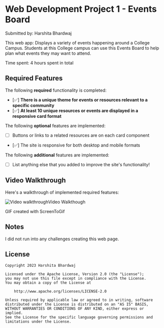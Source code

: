 # Web Development Project 1 - Events Board

Submitted by: Harshita Bhardwaj

This web app: Displays a variety of events happening around a College Campus. Students at this College campus can use this Events Board to help plan what events they may want to attend.

Time spent: 4 hours spent in total

## Required Features

The following **required** functionality is completed:

- [✅] **There is a unique theme for events or resources relevant to a specific community**
- [✅] **At least 10 unique resources or events are displayed in a responsive card format**

The following **optional** features are implemented:

- [ ] Buttons or links to a related resources are on each card component
- [✅] The site is responsive for both desktop and mobile formats

The following **additional** features are implemented:

* [ ] List anything else that you added to improve the site's functionality!

## Video Walkthrough

Here's a walkthrough of implemented required features:

<!-- <iframe class="imgur-embed" width="100%" height="980" frameborder="0" src="https://i.imgur.com/0BpKK1S.gifv#embed"></iframe> -->
<img src='https://i.imgur.com/0BpKK1S.gif' alt='Video walkthrough'>Video Walkthough </img>

<!-- Replace this with whatever GIF tool you used! -->
GIF created with ScreenToGif  
<!-- Recommended tools:
[Kap](https://getkap.co/) for macOS
[ScreenToGif](https://www.screentogif.com/) for Windows
[peek](https://github.com/phw/peek) for Linux. -->

## Notes

I did not run into any challenges creating this web page.

## License

    Copyright 2023 Harshita Bhardwaj

    Licensed under the Apache License, Version 2.0 (the "License");
    you may not use this file except in compliance with the License.
    You may obtain a copy of the License at

        http://www.apache.org/licenses/LICENSE-2.0

    Unless required by applicable law or agreed to in writing, software
    distributed under the License is distributed on an "AS IS" BASIS,
    WITHOUT WARRANTIES OR CONDITIONS OF ANY KIND, either express or implied.
    See the License for the specific language governing permissions and
    limitations under the License.
